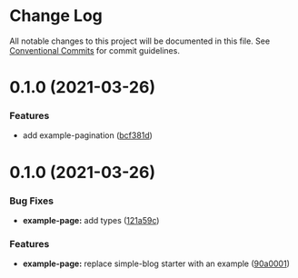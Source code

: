# Change Log

All notable changes to this project will be documented in this file.
See [Conventional Commits](https://conventionalcommits.org) for commit guidelines.

# 0.1.0 (2021-03-26)


### Features

* add example-pagination ([bcf381d](https://github.com/arshad/next-mdx/commit/bcf381d93cf4e9f85d403366cdf35e4914b9e8fc))





# 0.1.0 (2021-03-26)


### Bug Fixes

* **example-page:** add types ([121a59c](https://github.com/arshad/next-mdx/commit/121a59cb92b1cccdcc53b36c2e953470c479d13f))


### Features

* **example-page:** replace simple-blog starter with an example ([90a0001](https://github.com/arshad/next-mdx/commit/90a0001175f3c10ea09155f28916023c5d2c7524))
